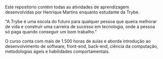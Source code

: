 Este repositório contém todas as atividades de aprendizagem desenvolvidas por Henrique Martins enquanto estudante da Trybe.

"A Trybe é uma escola do futuro para qualquer pessoa que queira melhorar de vida e construir uma carreira de sucesso em tecnologia, onde a pessoa só paga quando conseguir um bom trabalho."

O curso conta com mais de 1.500 horas de aulas e aborda introdução ao desenvolvimento de software, front-end, back-end, ciência da computação, metodologias ágeis e habilidades comportamentais.

